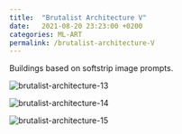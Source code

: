 ```yaml
---
title:  "Brutalist Architecture V"
date:   2021-08-20 23:23:00 +0200
categories: ML-ART
permalink: /brutalist-architecture-V
---
```


Buildings based on softstrip image prompts.

![brutalist-architecture-13](assets/brutalist-architecture-13.gif)

![brutalist-architecture-14](assets/brutalist-architecture-14.gif)

![brutalist-architecture-15](assets/brutalist-architecture-15.gif)

